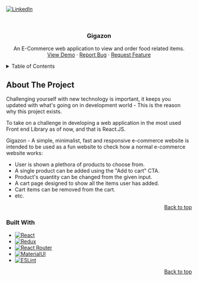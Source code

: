 <!-- PROJECT SHIELDS -->
<!--
*** I'm using markdown "reference style" links for readability.
*** Reference links are enclosed in brackets [ ] instead of parentheses ( ).
*** See the bottom of this document for the declaration of the reference variables
*** for contributors-url, forks-url, etc. This is an optional, concise syntax you may use.
*** https://www.markdownguide.org/basic-syntax/#reference-style-links

[![Contributors][contributors-shield]][contributors-url]
[![Forks][forks-shield]][forks-url]
[![Stargazers][stars-shield]][stars-url]
[![Issues][issues-shield]][issues-url]
[![MIT License][license-shield]][license-url]
[![LinkedIn][linkedin-shield]][linkedin-url] -->
[![LinkedIn][linkedin-shield]][linkedin-url]



<!-- PROJECT LOGO -->
<br />
<div align="center">
  <!---a href="https://github.com/othneildrew/Best-README-Template">
    <img src="images/logo.png" alt="Logo" width="80" height="80">
  </a--->

  <h3 align="center">Gigazon</h3>

  <p align="center">
    An E-Commerce web application to view and order food related items.
    <!--a href="https://github.com/othneildrew/Best-README-Template"><strong>Explore the docs »</strong></a-->
    <br />
    <a href="https://github.com/NegiBaba/">View Demo</a>
    ·
    <a href="https://github.com/NegiBaba/">Report Bug</a>
    ·
    <a href="https://github.com/NegiBaba/">Request Feature</a>
  </p>
</div>



<!-- TABLE OF CONTENTS -->
<details>
  <summary>Table of Contents</summary>
  <ol>
    <li>
      <a href="#about-the-project">About The Project</a>
      <ul>
        <li><a href="#built-with">Built With</a></li>
      </ul>
    </li>
    <!---li>
      <a href="#getting-started">Getting Started</a>
      <ul>
        <li><a href="#prerequisites">Prerequisites</a></li>
        <li><a href="#installation">Installation</a></li>
      </ul>
    </li>
    <li><a href="#usage">Usage</a></li>
    <li><a href="#roadmap">Roadmap</a></li>
    <li><a href="#contributing">Contributing</a></li>
    <li><a href="#license">License</a></li>
    <li><a href="#contact">Contact</a></li>
    <li><a href="#acknowledgments">Acknowledgments</a></li-->
  </ol>
</details>



<!-- ABOUT THE PROJECT -->
## About The Project

<!--
[![Product Name Screen Shot][product-screenshot]](https://example.com)
-->

Challenging yourself with new technology is important, it keeps you updated with what's going on in development world - This is the reason why this project exists.

To take on a challenge in developing a web application in the most used Front end Library as of now, and that is React.JS.

Gigazon - A simple, minimalist, fast and responsive e-commerce website is intended to be used as a fun website to check how a normal e-commerce website works:
* User is shown a plethora of products to choose from.
* A single product can be added using the "Add to cart" CTA.
* Product's quantity can be changed from the given input.
* A cart page designed to show all the items user has added.
* Cart items can be removed from the cart.
* etc.

<p align="right"><a href="#readme-top">Back to top</a></p>



### Built With

* [![React][React.js]][React-url]
* [![Redux][Redux]][Redux-url]
* [![React Router][React Router]][React Router-url]
* [![MaterialUI][MaterialUI]][MaterialUI-url]
* [![ESLint][EsLint]][EsLint-url]

<p align="right"><a href="#readme-top">Back to top</a></p>



<!-- MARKDOWN LINKS & IMAGES -->
[linkedin-shield]: https://img.shields.io/badge/-LinkedIn-black.svg?style=for-the-badge&logo=linkedin
[linkedin-url]: https://www.linkedin.com/in/piyushnegi2000/

[product-screenshot]: images/screenshot.png

[React.js]: https://img.shields.io/badge/React-20232A?style=for-the-badge&logo=react&logoColor=61DAFB
[React-url]: https://reactjs.org/

[MaterialUI]: https://img.shields.io/badge/MUI-%230081CB.svg?style=for-the-badge&logo=mui&logoColor=white
[MaterialUI-url]: https://mui.com/

[Redux]: https://img.shields.io/badge/redux-%23593d88.svg?style=for-the-badge&logo=redux&logoColor=white
[Redux-url]: https://redux.js.org/

[React Router]: https://img.shields.io/badge/React_Router-CA4245?style=for-the-badge&logo=react-router&logoColor=white
[React Router-url]: https://reactrouter.com/en/main

[EsLint]: https://img.shields.io/badge/ESLint-4B3263?style=for-the-badge&logo=eslint&logoColor=white
[EsLint-url]: https://eslint.org/
